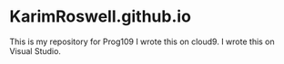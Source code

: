 # KarimRoswell.github.io
This is my repository for Prog109 
I wrote this on cloud9.
I wrote this on Visual Studio.